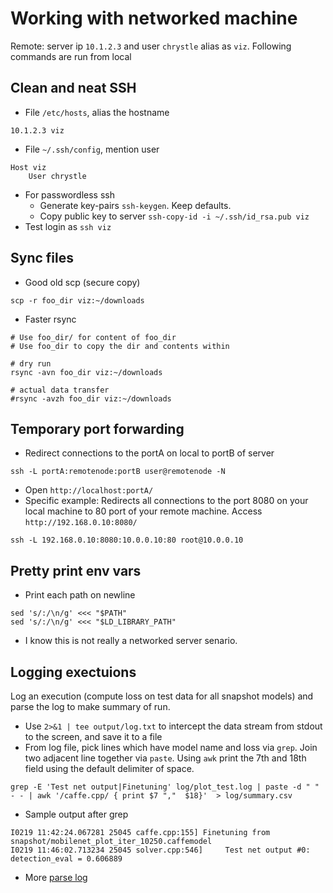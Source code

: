 # Working with networked machine
Remote: server ip `10.1.2.3` and user `chrystle` alias as `viz`. Following commands are run from local  

## Clean and neat SSH
- File `/etc/hosts`, alias the hostname
```
10.1.2.3 viz
```
- File `~/.ssh/config`, mention user
```
Host viz
	User chrystle
```
- For passwordless ssh
  - Generate key-pairs `ssh-keygen`. Keep defaults.
  - Copy public key to server `ssh-copy-id -i ~/.ssh/id_rsa.pub viz`
- Test login as `ssh viz`

## Sync files
- Good old scp (secure copy)
```
scp -r foo_dir viz:~/downloads
```
- Faster rsync
```
# Use foo_dir/ for content of foo_dir
# Use foo_dir to copy the dir and contents within

# dry run 
rsync -avn foo_dir viz:~/downloads

# actual data transfer
#rsync -avzh foo_dir viz:~/downloads
```

## Temporary port forwarding
- Redirect connections to the portA on local to portB of server
```
ssh -L portA:remotenode:portB user@remotenode -N
```
- Open `http://localhost:portA/`
- Specific example: Redirects all connections to the port 8080 on your local machine to 80 port of your remote machine. Access `http://192.168.0.10:8080/`
```
ssh -L 192.168.0.10:8080:10.0.0.10:80 root@10.0.0.10
```

## Pretty print env vars
- Print each path on newline
```
sed 's/:/\n/g' <<< "$PATH"
sed 's/:/\n/g' <<< "$LD_LIBRARY_PATH"
```
- I know this is not really a networked server senario.

## Logging exectuions
Log an execution (compute loss on test data for all snapshot models) and parse the log to make summary of run.
- Use `2>&1 | tee output/log.txt` to intercept the data stream from stdout to the screen, and save it to a file
- From log file, pick lines which have model name and loss via `grep`. Join two adjacent line together via `paste`. Using `awk` print the 7th and 18th field using the default delimiter of space.
```
grep -E 'Test net output|Finetuning' log/plot_test.log | paste -d " " - - | awk '/caffe.cpp/ { print $7 ","  $18}'  > log/summary.csv
```
- Sample output after grep
```
I0219 11:42:24.067281 25045 caffe.cpp:155] Finetuning from snapshot/mobilenet_plot_iter_10250.caffemodel
I0219 11:46:02.713234 25045 solver.cpp:546]     Test net output #0: detection_eval = 0.606889
```
- More [parse log]


[parse log]:https://www.loggly.com/ultimate-guide/analyzing-linux-logs/

